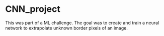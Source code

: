 # CNN_project
This was part of a ML challenge. The goal was to create and train a neural network to extrapolate unknown border pixels of an image.
